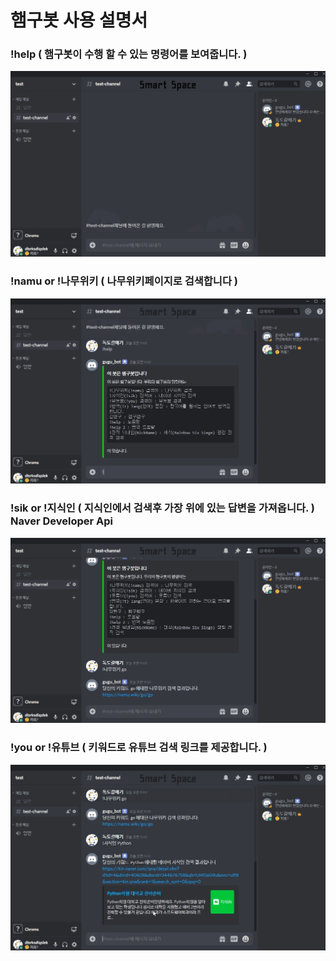 # 햄구봇 사용 설명서

### !help ( 햄구봇이 수행 할 수 있는 명령어를 보여줍니다. )
<img src="/github/help.gif" title="Help_GIF" alt="Help_GIF"></img><br/>
### !namu or !나무위키 ( 나무위키페이지로 검색합니다 )
<img src="/github/namuwiki.gif" title="Namuwiki_GIF" alt="Namuwiki_GIF"></img><br/>
### !sik or !지식인 ( 지식인에서 검색후 가장 위에 있는 답변을 가져옵니다. )<br/>Naver Developer Api
<img src="/github/sik.gif" title="sik_GIF" alt="sik_GIF"></img><br/>
### !you or !유튜브 ( 키워드로 유튜브 검색 링크를 제공합니다. )
<img src="/github/Youtube.gif" title="Youtube_GIF" alt="Youtube_GIF"></img><br/>
